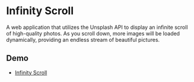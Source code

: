 # Infinity Scroll

A web application that utilizes the Unsplash API to display an infinite scroll of high-quality photos. As you scroll down, more images will be loaded dynamically, providing an endless stream of beautiful pictures.


## Demo


- [Infinity Scroll](https://natko22.github.io/---template-infinity-scroll/)

